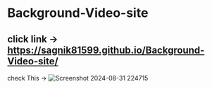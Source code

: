 # Background-Video-site
click link -> https://sagnik81599.github.io/Background-Video-site/
------------------------------------------------------------------------------
check This ->
![Screenshot 2024-08-31 224715](https://github.com/user-attachments/assets/b2421489-c1d9-45e5-bd0e-a7b73ffe258b)

